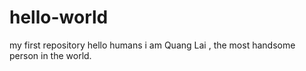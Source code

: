 # hello-world
my first repository
hello humans 
i am Quang Lai , the most handsome person in the world.
